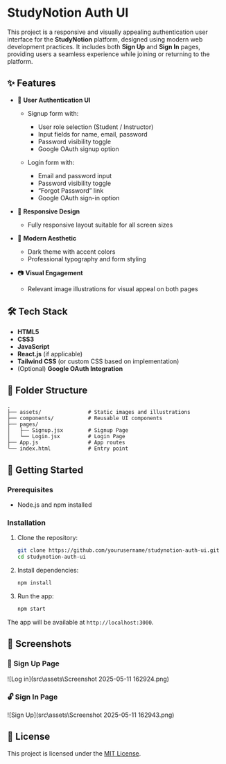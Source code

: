 # StudyNotion Auth UI

This project is a responsive and visually appealing authentication user interface for the **StudyNotion** platform, designed using modern web development practices. It includes both **Sign Up** and **Sign In** pages, providing users a seamless experience while joining or returning to the platform.

## ✨ Features

* 🔐 **User Authentication UI**

  * Signup form with:

    * User role selection (Student / Instructor)
    * Input fields for name, email, password
    * Password visibility toggle
    * Google OAuth signup option
  * Login form with:

    * Email and password input
    * Password visibility toggle
    * “Forgot Password” link
    * Google OAuth sign-in option
* 📱 **Responsive Design**

  * Fully responsive layout suitable for all screen sizes
* 🎨 **Modern Aesthetic**

  * Dark theme with accent colors
  * Professional typography and form styling
* 📷 **Visual Engagement**

  * Relevant image illustrations for visual appeal on both pages

## 🛠️ Tech Stack

* **HTML5**
* **CSS3**
* **JavaScript**
* **React.js** (if applicable)
* **Tailwind CSS** (or custom CSS based on implementation)
* (Optional) **Google OAuth Integration**

## 📁 Folder Structure

```
.
├── assets/               # Static images and illustrations
├── components/           # Reusable UI components
├── pages/
│   ├── Signup.jsx        # Signup Page
│   └── Login.jsx         # Login Page
├── App.js                # App routes
└── index.html            # Entry point
```

## 🚀 Getting Started

### Prerequisites

* Node.js and npm installed

### Installation

1. Clone the repository:

   ```bash
   git clone https://github.com/yourusername/studynotion-auth-ui.git
   cd studynotion-auth-ui
   ```

2. Install dependencies:

   ```bash
   npm install
   ```

3. Run the app:

   ```bash
   npm start
   ```

The app will be available at `http://localhost:3000`.

## 📸 Screenshots

### 🔐 Sign Up Page

![Log in](src\assets\Screenshot 2025-05-11 162924.png)

### 🔓 Sign In Page

![Sign Up](src\assets\Screenshot 2025-05-11 162943.png)

## 📄 License

This project is licensed under the [MIT License](LICENSE).